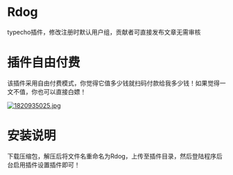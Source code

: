 # Rdog
typecho插件，修改注册时默认用户组，贡献者可直接发布文章无需审核

# 插件自由付费
该插件采用自由付费模式，你觉得它值多少钱就扫码付款给我多少钱！如果觉得一文不值，你也可以直接白嫖！

[![1820935025.jpg](https://i.loli.net/2019/05/31/5cf097a62b13e98032.jpg)](https://i.loli.net/2019/05/31/5cf097a62b13e98032.jpg)

# 安装说明

下载压缩包，解压后将文件名重命名为Rdog，上传至插件目录，然后登陆程序后台启用插件设置插件即可！
